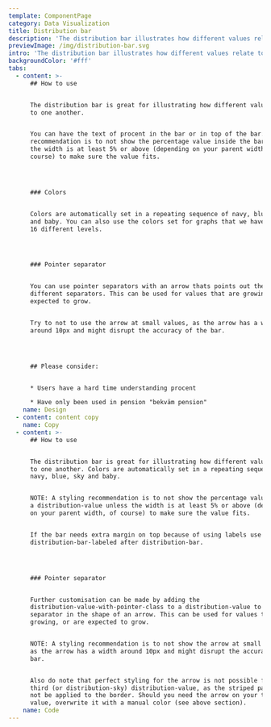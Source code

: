 ```yaml
---
template: ComponentPage
category: Data Visualization
title: Distribution bar
description: 'The distribution bar illustrates how different values relate to one another. '
previewImage: /img/distribution-bar.svg
intro: 'The distribution bar illustrates how different values relate to one another. '
backgroundColor: '#fff'
tabs:
  - content: >-
      ## How to use


      The distribution bar is great for illustrating how different values relate
      to one another. 


      You can have the text of procent in the bar or in top of the bar. A
      recommendation is to not show the percentage value inside the bar unless
      the width is at least 5% or above (depending on your parent width, of
      course) to make sure the value fits.




      ### Colors


      Colors are automatically set in a repeating sequence of navy, blue, sky
      and baby. You can also use the colors set for graphs that we have made for
      16 different levels.




      ### Pointer separator


      You can use pointer separators with an arrow thats points out the
      different separators. This can be used for values that are growing, or are
      expected to grow.


      Try to not to use the arrow at small values, as the arrow has a width
      around 10px and might disrupt the accuracy of the bar.




      ## Please consider:


      * Users have a hard time understanding procent

      * Have only been used in pension "bekväm pension"
    name: Design
  - content: content copy
    name: Copy
  - content: >-
      ## How to use


      The distribution bar is great for illustrating how different values relate
      to one another. Colors are automatically set in a repeating sequence of
      navy, blue, sky and baby.


      NOTE: A styling recommendation is to not show the percentage value inside
      a distribution-value unless the width is at least 5% or above (depending
      on your parent width, of course) to make sure the value fits.


      If the bar needs extra margin on top because of using labels use the class
      distribution-bar-labeled after distribution-bar.




      ### Pointer separator


      Further customisation can be made by adding the
      distribution-value-with-pointer-class to a distribution-value to have the
      separator in the shape of an arrow. This can be used for values that are
      growing, or are expected to grow.


      NOTE: A styling recommendation is to not show the arrow at small values,
      as the arrow has a width around 10px and might disrupt the accuracy of the
      bar.


      Also do note that perfect styling for the arrow is not possible for the
      third (or distribution-sky) distribution-value, as the striped pattern can
      not be applied to the border. Should you need the arrow on your third
      value, overwrite it with a manual color (see above section).
    name: Code
---
```


